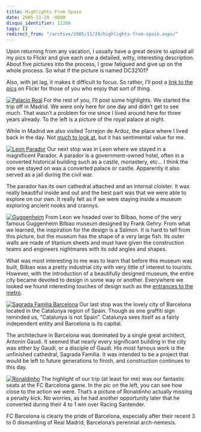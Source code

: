 ```yaml
---
title: Highlights From Spain
date: 2005-11-29 -0800
disqus_identifier: 11266
tags: []
redirect_from: "/archive/2005/11/28/highlights-from-spain.aspx/"
---
```


Upon returning from any vacation, I usually have a great desire to
upload all my pics to Flickr and give each one a detailed, witty,
interesting description. About five pictures into the process, I grow
fatigued and give up on the whole process. So what if the picture is
named DC32101?

Also, with jet lag, it makes it difficult to focus. So rather, I’ll post
a [link to the pics](http://www.flickr.com/photos/haacked/tags/spain) on
Flickr for those of you who enjoy that sort of thing.

[![Palacio
Real](https://static.flickr.com/35/68374960_567192726f_m.jpg)](http://www.flickr.com/photos/haacked/68374960/ "Photo Sharing")
For the rest of you, I’ll post some highlights. We started the trip off
in Madrid. We were only here for one day and didn’t get to see much.
That wasn’t a problem for me since I lived around here for three years
already. To the left is a picture of the royal palace at night.

While in Madrid we also visited Torrejon de Ardoz, the place where I
lived back in the day. Not [much to look
at](http://www.flickr.com/photos/haacked/tags/torrejon/), but it has
sentimental value for me.

[![Leon
Parador](https://static.flickr.com/15/68373565_ddf5ec41f3_m.jpg)](http://www.flickr.com/photos/haacked/68373565/ "Photo Sharing")
Our next stop was in Leon where we stayed in a magnificent Parador. A
parador is a government-owned hotel, often in a converted historical
building such as a castle, monastery, etc... I think the one we stayed
on was a converted palace or castle. Apparently it also served as a jail
during the civil war.

The parador has its own cathedral attached and an internal cloister. It
was really beautiful inside and out and the best part was that we were
able to explore on our own. It really felt as if we were staying inside
a museum exploring ancient nooks and crannys.

[![Guggenheim](https://static.flickr.com/18/68373444_09091d6a7e_m.jpg)](http://www.flickr.com/photos/haacked/68373444/ "Photo Sharing")
From Leon we headed over to Bilbao, home of the very famous Guggenheim
Bilbao museum designed by Frank Gehry. From what we learned, the
inspiration for the design is a Salmon. It is hard to tell from this
picture, but the museum has the shape of a very large fish. Its outer
walls are made of titanium sheets and must have given the construction
teams and engineers nightmares with its odd angles and shapes.

What was most interesting to me was to learn that before this museum was
built, Bilbao was a pretty industrial city with very little of interest
to tourists. However, with the introduction of a beautifully designed
museum, the entire city became devoted to design in some way or another.
Everywhere we looked we found interesting touches of design such as the
[entrances to the
metro](http://www.flickr.com/photos/haacked/68373795/).

[![Sagrada Familia
Barcelona](https://static.flickr.com/9/68374512_da014202d4_m.jpg)](http://www.flickr.com/photos/haacked/68374512/ "Photo Sharing")
Our last stop was the lovely city of Barcelona located in the Catalunya
region of Spain. Though as one graffiti sign reminded us, “Catalunya is
not Spain”. Catalunya sees itself as a fairly independent entity and
Barcelona is its capital.

The architecture in Barcelona was dominated by a single great architect,
Antonin Gaudi. It seemed that nearly every significant building in the
city was either by Gaudi, or a disciple of Gaudi. His most famous work
is the unfinished cathedral, Sagrada Familia. It was intended to be a
project that would be left to future generations to finish, and
construction continues to this day.

[![Ronaldinho](https://static.flickr.com/20/68375167_e12d4caa42_m.jpg)](http://www.flickr.com/photos/haacked/68375167/ "Photo Sharing")
The highlight of our trip (at least for me) was our fantastic seats at
the FC Barcelona game. In the pic on the left, you can see how close to
the action we were. That’s a picture of Ronaldinho actually missing a
penalty kick. No worries, as he had another opportunity later that he
converted during their 4 to 1 win over Racing Santender.

FC Barcelona is clearly the pride of Barcelona, especially after their
recent 3 to 0 dismantling of Real Madrid, Barcelona’s perennial
arch-nemesis.


